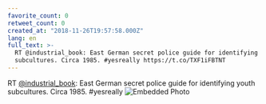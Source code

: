 ```yaml
---
favorite_count: 0
retweet_count: 0
created_at: "2018-11-26T19:57:58.000Z"
lang: en
full_text: >-
  RT @industrial_book: East German secret police guide for identifying youth
  subcultures. Circa 1985. #yesreally https://t.co/TXF1iFBTNT
---
```


RT [@industrial_book](https://twitter.com/industrial_book): East German secret
police guide for identifying youth subcultures. Circa 1985. #yesreally
![Embedded Photo](https://twitter-media-coderbyheart.s3.eu-north-1.amazonaws.com/1067145458852737030-DsynyjYWoAE0qy7.jpg)
